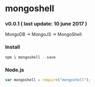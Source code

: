 # mongoshell
### v0.0.1 ( last update: 10 june 2017 )

MongoDB -> MongoJS -> MongoShell

### Install
```javascript
npm i mongoshell --save
```

### Node.js
```javascript
var mongoshell = require("mongoshell");
```